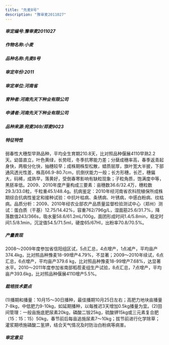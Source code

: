 ```yaml
---
title: "先麦8号"
description: "豫审麦2011027"
---
```

##### 审定编号:豫审麦2011027

##### 作物名称:小麦

##### 品种名称:先麦8号

##### 审定年份:2011

##### 审定单位:河南省

##### 育种者:河南先天下种业有限公司

##### 申请者:河南先天下种业有限公司

##### 品种来源:宛麦369/郑麦9023


##### 特征特性
弱春性大穗型早熟品种，平均全生育期210.8天，比对照品种偃展4110早熟2.2天。幼苗直立，叶色黄绿，长势旺，冬季抗寒能力差；分蘖成穗率高，春季返青起身快，两极分化快，抽穗较早；成株期株型松散，蜡质层厚，旗叶宽大半披，下部通风透光性差，株高66.9-80.7cm，抗倒伏能力一般；长方形穗，长芒，穗偏大，码稀，成熟早，落黄好，受倒春寒影响有缺粒现象；子粒角质，饱满度中等，黑胚率低。2009、2010年度产量构成三要素：亩穗数36.6/32.4万，穗粒数29.3/33.0粒，千粒重45.1/48.4g。抗病鉴定：2010年经河南省农科院植保所成株期综合抗病性鉴定和接种试验：中抗叶枯病、条锈病、叶锈病，中感白粉病、纹枯病。品质分析：2009、2010年经农业部农产品质量监督检验测试中心（郑州）测试：蛋白质（干基）12.75/14.42%，容重762/796g/L，湿面筋25.6/31.7%，降落数值243/366s，吸水量58.6/61.2mL/100g，面团形成时间1.4/5.8min，稳定时间1.5/8.1min，沉淀值54.5/71.5ml，硬度65/67HI，出粉率70.8/70.5%。


##### 产量表现
2008～2009年度参加省信阳组区试，5点汇总，4点增产，1点减产，平均亩产374.4kg，比对照品种豫麦18-99增产4.79%，不显著；2009～2010年续试，6点汇总，6点增产，平均亩产379.6 kg，比对照品种豫麦18-99增产7.68%，达显著水平。2010～2011年度参加省南部稻茬麦组生产试验，8点汇总，7点增产，平均亩产393.6kg，比对照品种偃展4110增产5.5%。


##### 栽培技术要点
(1)播期和播量：10月15～30日播种，最佳播期10月25日左右；高肥力地块亩播量7-8kg，中低肥力9-10kg，如延期播种，以每推迟3天增加0.5kg播量为宜。(2)田间管理：一般亩施底肥尿素20kg，磷酸二铵25kg，硫酸钾15kg或三元素复合肥（15：15：15）50kg，春节前后每亩追施尿素7～10kg；拔节前进行化学除草；灌浆期喷施磷酸二氢钾，结合天气情况及时防治白粉病等病害。


##### 审定意见

